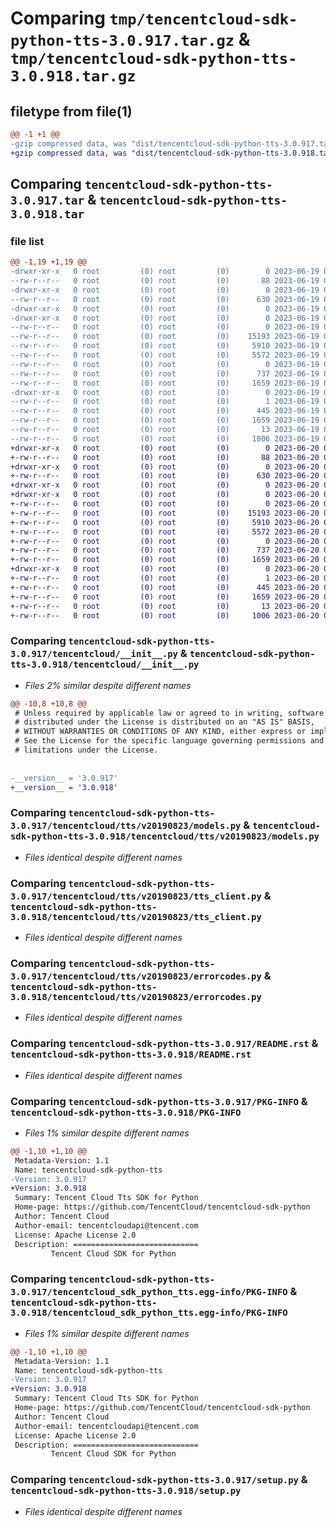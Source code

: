# Comparing `tmp/tencentcloud-sdk-python-tts-3.0.917.tar.gz` & `tmp/tencentcloud-sdk-python-tts-3.0.918.tar.gz`

## filetype from file(1)

```diff
@@ -1 +1 @@
-gzip compressed data, was "dist/tencentcloud-sdk-python-tts-3.0.917.tar", last modified: Mon Jun 19 00:37:01 2023, max compression
+gzip compressed data, was "dist/tencentcloud-sdk-python-tts-3.0.918.tar", last modified: Tue Jun 20 02:52:06 2023, max compression
```

## Comparing `tencentcloud-sdk-python-tts-3.0.917.tar` & `tencentcloud-sdk-python-tts-3.0.918.tar`

### file list

```diff
@@ -1,19 +1,19 @@
-drwxr-xr-x   0 root         (0) root         (0)        0 2023-06-19 00:37:01.000000 tencentcloud-sdk-python-tts-3.0.917/
--rw-r--r--   0 root         (0) root         (0)       88 2023-06-19 00:37:01.000000 tencentcloud-sdk-python-tts-3.0.917/setup.cfg
-drwxr-xr-x   0 root         (0) root         (0)        0 2023-06-19 00:37:01.000000 tencentcloud-sdk-python-tts-3.0.917/tencentcloud/
--rw-r--r--   0 root         (0) root         (0)      630 2023-06-19 00:37:00.000000 tencentcloud-sdk-python-tts-3.0.917/tencentcloud/__init__.py
-drwxr-xr-x   0 root         (0) root         (0)        0 2023-06-19 00:37:01.000000 tencentcloud-sdk-python-tts-3.0.917/tencentcloud/tts/
-drwxr-xr-x   0 root         (0) root         (0)        0 2023-06-19 00:37:01.000000 tencentcloud-sdk-python-tts-3.0.917/tencentcloud/tts/v20190823/
--rw-r--r--   0 root         (0) root         (0)        0 2023-06-19 00:37:00.000000 tencentcloud-sdk-python-tts-3.0.917/tencentcloud/tts/v20190823/__init__.py
--rw-r--r--   0 root         (0) root         (0)    15193 2023-06-19 00:37:00.000000 tencentcloud-sdk-python-tts-3.0.917/tencentcloud/tts/v20190823/models.py
--rw-r--r--   0 root         (0) root         (0)     5910 2023-06-19 00:37:00.000000 tencentcloud-sdk-python-tts-3.0.917/tencentcloud/tts/v20190823/tts_client.py
--rw-r--r--   0 root         (0) root         (0)     5572 2023-06-19 00:37:00.000000 tencentcloud-sdk-python-tts-3.0.917/tencentcloud/tts/v20190823/errorcodes.py
--rw-r--r--   0 root         (0) root         (0)        0 2023-06-19 00:37:00.000000 tencentcloud-sdk-python-tts-3.0.917/tencentcloud/tts/__init__.py
--rw-r--r--   0 root         (0) root         (0)      737 2023-06-19 00:37:00.000000 tencentcloud-sdk-python-tts-3.0.917/README.rst
--rw-r--r--   0 root         (0) root         (0)     1659 2023-06-19 00:37:01.000000 tencentcloud-sdk-python-tts-3.0.917/PKG-INFO
-drwxr-xr-x   0 root         (0) root         (0)        0 2023-06-19 00:37:01.000000 tencentcloud-sdk-python-tts-3.0.917/tencentcloud_sdk_python_tts.egg-info/
--rw-r--r--   0 root         (0) root         (0)        1 2023-06-19 00:37:01.000000 tencentcloud-sdk-python-tts-3.0.917/tencentcloud_sdk_python_tts.egg-info/dependency_links.txt
--rw-r--r--   0 root         (0) root         (0)      445 2023-06-19 00:37:01.000000 tencentcloud-sdk-python-tts-3.0.917/tencentcloud_sdk_python_tts.egg-info/SOURCES.txt
--rw-r--r--   0 root         (0) root         (0)     1659 2023-06-19 00:37:01.000000 tencentcloud-sdk-python-tts-3.0.917/tencentcloud_sdk_python_tts.egg-info/PKG-INFO
--rw-r--r--   0 root         (0) root         (0)       13 2023-06-19 00:37:01.000000 tencentcloud-sdk-python-tts-3.0.917/tencentcloud_sdk_python_tts.egg-info/top_level.txt
--rw-r--r--   0 root         (0) root         (0)     1006 2023-06-19 00:37:00.000000 tencentcloud-sdk-python-tts-3.0.917/setup.py
+drwxr-xr-x   0 root         (0) root         (0)        0 2023-06-20 02:52:06.000000 tencentcloud-sdk-python-tts-3.0.918/
+-rw-r--r--   0 root         (0) root         (0)       88 2023-06-20 02:52:06.000000 tencentcloud-sdk-python-tts-3.0.918/setup.cfg
+drwxr-xr-x   0 root         (0) root         (0)        0 2023-06-20 02:52:06.000000 tencentcloud-sdk-python-tts-3.0.918/tencentcloud/
+-rw-r--r--   0 root         (0) root         (0)      630 2023-06-20 02:52:06.000000 tencentcloud-sdk-python-tts-3.0.918/tencentcloud/__init__.py
+drwxr-xr-x   0 root         (0) root         (0)        0 2023-06-20 02:52:06.000000 tencentcloud-sdk-python-tts-3.0.918/tencentcloud/tts/
+drwxr-xr-x   0 root         (0) root         (0)        0 2023-06-20 02:52:06.000000 tencentcloud-sdk-python-tts-3.0.918/tencentcloud/tts/v20190823/
+-rw-r--r--   0 root         (0) root         (0)        0 2023-06-20 02:52:06.000000 tencentcloud-sdk-python-tts-3.0.918/tencentcloud/tts/v20190823/__init__.py
+-rw-r--r--   0 root         (0) root         (0)    15193 2023-06-20 02:52:06.000000 tencentcloud-sdk-python-tts-3.0.918/tencentcloud/tts/v20190823/models.py
+-rw-r--r--   0 root         (0) root         (0)     5910 2023-06-20 02:52:06.000000 tencentcloud-sdk-python-tts-3.0.918/tencentcloud/tts/v20190823/tts_client.py
+-rw-r--r--   0 root         (0) root         (0)     5572 2023-06-20 02:52:06.000000 tencentcloud-sdk-python-tts-3.0.918/tencentcloud/tts/v20190823/errorcodes.py
+-rw-r--r--   0 root         (0) root         (0)        0 2023-06-20 02:52:06.000000 tencentcloud-sdk-python-tts-3.0.918/tencentcloud/tts/__init__.py
+-rw-r--r--   0 root         (0) root         (0)      737 2023-06-20 02:52:06.000000 tencentcloud-sdk-python-tts-3.0.918/README.rst
+-rw-r--r--   0 root         (0) root         (0)     1659 2023-06-20 02:52:06.000000 tencentcloud-sdk-python-tts-3.0.918/PKG-INFO
+drwxr-xr-x   0 root         (0) root         (0)        0 2023-06-20 02:52:06.000000 tencentcloud-sdk-python-tts-3.0.918/tencentcloud_sdk_python_tts.egg-info/
+-rw-r--r--   0 root         (0) root         (0)        1 2023-06-20 02:52:06.000000 tencentcloud-sdk-python-tts-3.0.918/tencentcloud_sdk_python_tts.egg-info/dependency_links.txt
+-rw-r--r--   0 root         (0) root         (0)      445 2023-06-20 02:52:06.000000 tencentcloud-sdk-python-tts-3.0.918/tencentcloud_sdk_python_tts.egg-info/SOURCES.txt
+-rw-r--r--   0 root         (0) root         (0)     1659 2023-06-20 02:52:06.000000 tencentcloud-sdk-python-tts-3.0.918/tencentcloud_sdk_python_tts.egg-info/PKG-INFO
+-rw-r--r--   0 root         (0) root         (0)       13 2023-06-20 02:52:06.000000 tencentcloud-sdk-python-tts-3.0.918/tencentcloud_sdk_python_tts.egg-info/top_level.txt
+-rw-r--r--   0 root         (0) root         (0)     1006 2023-06-20 02:52:06.000000 tencentcloud-sdk-python-tts-3.0.918/setup.py
```

### Comparing `tencentcloud-sdk-python-tts-3.0.917/tencentcloud/__init__.py` & `tencentcloud-sdk-python-tts-3.0.918/tencentcloud/__init__.py`

 * *Files 2% similar despite different names*

```diff
@@ -10,8 +10,8 @@
 # Unless required by applicable law or agreed to in writing, software
 # distributed under the License is distributed on an "AS IS" BASIS,
 # WITHOUT WARRANTIES OR CONDITIONS OF ANY KIND, either express or implied.
 # See the License for the specific language governing permissions and
 # limitations under the License.
 
 
-__version__ = '3.0.917'
+__version__ = '3.0.918'
```

### Comparing `tencentcloud-sdk-python-tts-3.0.917/tencentcloud/tts/v20190823/models.py` & `tencentcloud-sdk-python-tts-3.0.918/tencentcloud/tts/v20190823/models.py`

 * *Files identical despite different names*

### Comparing `tencentcloud-sdk-python-tts-3.0.917/tencentcloud/tts/v20190823/tts_client.py` & `tencentcloud-sdk-python-tts-3.0.918/tencentcloud/tts/v20190823/tts_client.py`

 * *Files identical despite different names*

### Comparing `tencentcloud-sdk-python-tts-3.0.917/tencentcloud/tts/v20190823/errorcodes.py` & `tencentcloud-sdk-python-tts-3.0.918/tencentcloud/tts/v20190823/errorcodes.py`

 * *Files identical despite different names*

### Comparing `tencentcloud-sdk-python-tts-3.0.917/README.rst` & `tencentcloud-sdk-python-tts-3.0.918/README.rst`

 * *Files identical despite different names*

### Comparing `tencentcloud-sdk-python-tts-3.0.917/PKG-INFO` & `tencentcloud-sdk-python-tts-3.0.918/PKG-INFO`

 * *Files 1% similar despite different names*

```diff
@@ -1,10 +1,10 @@
 Metadata-Version: 1.1
 Name: tencentcloud-sdk-python-tts
-Version: 3.0.917
+Version: 3.0.918
 Summary: Tencent Cloud Tts SDK for Python
 Home-page: https://github.com/TencentCloud/tencentcloud-sdk-python
 Author: Tencent Cloud
 Author-email: tencentcloudapi@tencent.com
 License: Apache License 2.0
 Description: ============================
         Tencent Cloud SDK for Python
```

### Comparing `tencentcloud-sdk-python-tts-3.0.917/tencentcloud_sdk_python_tts.egg-info/PKG-INFO` & `tencentcloud-sdk-python-tts-3.0.918/tencentcloud_sdk_python_tts.egg-info/PKG-INFO`

 * *Files 1% similar despite different names*

```diff
@@ -1,10 +1,10 @@
 Metadata-Version: 1.1
 Name: tencentcloud-sdk-python-tts
-Version: 3.0.917
+Version: 3.0.918
 Summary: Tencent Cloud Tts SDK for Python
 Home-page: https://github.com/TencentCloud/tencentcloud-sdk-python
 Author: Tencent Cloud
 Author-email: tencentcloudapi@tencent.com
 License: Apache License 2.0
 Description: ============================
         Tencent Cloud SDK for Python
```

### Comparing `tencentcloud-sdk-python-tts-3.0.917/setup.py` & `tencentcloud-sdk-python-tts-3.0.918/setup.py`

 * *Files identical despite different names*


